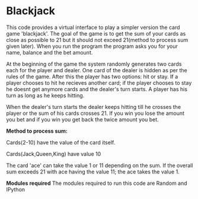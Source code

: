 # Blackjack

This code provides a virtual interface to play a simpler version the card game 'blackjack'. The goal of the game is to get the sum of your cards as close as possible to 21 but it should not exceed 21(method to process sum given later). When you run the program the program asks you for your name, balance and the bet amount. 

At the beginning of the game the system randomly generates two cards each for the player and dealer. One card of the dealer is hidden as per the rules of the game. After this the player has two options: hit or stay. If a player chooses to hit he recieves another card; if the player chooses to stay he doesnt get anymore cards and the dealer's turn starts. A player has his turn as long as he keeps hitting. 

When the dealer's turn starts the dealer keeps hitting till he crosses the player or the sum of his cards crosses 21. If you win you lose the amount you bet and if you win you get back the twice amount you bet.

<b>Method to process sum:</b>

Cards(2-10) have the value of the card itself.

Cards(Jack,Queen,King) have value 10

The card 'ace' can take the value 1 or 11 depending on the sum. If the overall sum exceeds 21 with ace having the value 11; the ace takes the value 1.

<b>Modules required</b>
The modules required to run this code are Random and IPython
